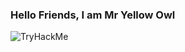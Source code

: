 ### Hello Friends, I am Mr Yellow Owl

<img src="https://tryhackme-badges.s3.amazonaws.com/MrYellowOwl.png" alt="TryHackMe">



